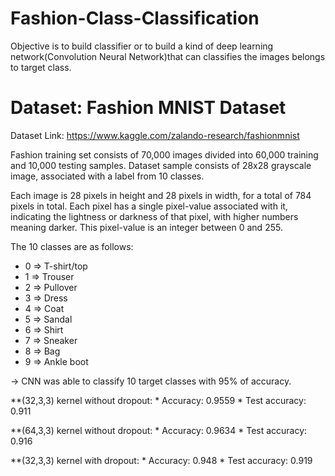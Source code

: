 # Fashion-Class-Classification
Objective is to build classifier or to build a kind of deep learning network(Convolution Neural Network)that can classifies the images belongs to target class.


# Dataset: Fashion MNIST Dataset
Dataset Link:   https://www.kaggle.com/zalando-research/fashionmnist


Fashion training set consists of 70,000 images divided into 60,000 training and 10,000 testing samples. Dataset sample consists of 28x28 grayscale image, associated with a label from 10 classes.

Each image is 28 pixels in height and 28 pixels in width, for a total of 784 pixels in total. Each pixel has a single pixel-value associated with it, indicating the lightness or darkness of that pixel, with higher numbers meaning darker. This pixel-value is an integer between 0 and 255.


The 10 classes are as follows:
* 0 => T-shirt/top 
* 1 => Trouser 
* 2 => Pullover 
* 3 => Dress 
* 4 => Coat 
* 5 => Sandal 
* 6 => Shirt 
* 7 => Sneaker 
* 8 => Bag 
* 9 => Ankle boot


-> CNN was able to classify 10 target classes with 95% of accuracy.

**(32,3,3) kernel without dropout:
      * Accuracy: 0.9559
      * Test accuracy: 0.911
 
 

**(64,3,3) kernel without dropout:
      * Accuracy: 0.9634
      * Test accuracy: 0.916
      
      
 

**(32,3,3) kernel with dropout:
      * Accuracy: 0.948
      * Test accuracy: 0.919    
      
